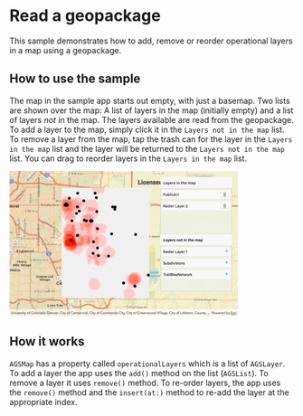 # Read a geopackage

This sample demonstrates how to add, remove or reorder operational layers in a map using a geopackage.

## How to use the sample

The map in the sample app starts out empty, with just a basemap. Two lists are shown over the map: A list of layers in the map (initially empty) and a list of layers _not_ in the map. The layers available are read from the geopackage. To add a layer to the map, simply click it in the `Layers not in the map` list. To remove a layer from the map, tap the trash can for the layer in the `Layers in the map` list and the layer will be returned to the `Layers not in the map` list. You can drag to reorder layers in the `Layers in the map` list.

![](image1.png)

## How it works

`AGSMap` has a property called `operationalLayers` which is a list of `AGSLayer`. To add a layer the app uses the `add()` method on the list (`AGSList`). To remove a layer it uses `remove()` method. To re-order layers, the app uses the `remove()` method and the `insert(at:)` method to re-add the layer at the appropriate index.
